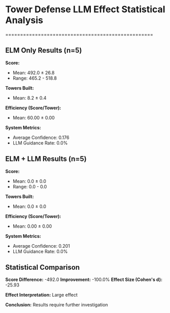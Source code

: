 # Tower Defense LLM Effect Statistical Analysis
==================================================

## ELM Only Results (n=5)

**Score:**
- Mean: 492.0 ± 26.8
- Range: 465.2 - 518.8

**Towers Built:**
- Mean: 8.2 ± 0.4

**Efficiency (Score/Tower):**
- Mean: 60.00 ± 0.00

**System Metrics:**
- Average Confidence: 0.176
- LLM Guidance Rate: 0.0%

## ELM + LLM Results (n=5)

**Score:**
- Mean: 0.0 ± 0.0
- Range: 0.0 - 0.0

**Towers Built:**
- Mean: 0.0 ± 0.0

**Efficiency (Score/Tower):**
- Mean: 0.00 ± 0.00

**System Metrics:**
- Average Confidence: 0.201
- LLM Guidance Rate: 0.0%

## Statistical Comparison

**Score Difference:** -492.0
**Improvement:** -100.0%
**Effect Size (Cohen's d):** -25.93

**Effect Interpretation:** Large effect

**Conclusion:** Results require further investigation